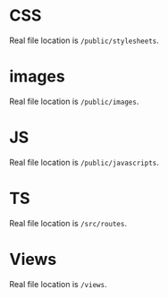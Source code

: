 # CSS
Real file location is `/public/stylesheets`.
# images
Real file location is `/public/images`.
# JS
Real file location is `/public/javascripts`.
# TS
Real file location is `/src/routes`.
# Views
Real file location is `/views`.